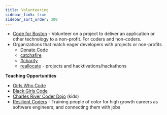 ```yaml
---
title: Volunteering
sidebar_link: true
sidebar_sort_order: 300
---
```

- [Code for Boston](https://www.meetup.com/code-for-boston) - Volunteer on a project to deliver an application or other technology to a non-profit.  For coders and non-coders.
- Organizations that match eager developers with projects or non-profits
  - [Donate Code](https://www.donatecode.com/)
  - [catchafire](https://www.catchafire.com)
  - [#charity](https://hashtagcharity.org/)
  - [reallocate](https://reallocate.org/) - projects and hacktivations/hackathons

**Teaching Opportunities**
- [Girls Who Code](https://girlswhocode.com/)
- [Black Girls Code](http://www.blackgirlscode.com)
- [Charles River Coder Dojo](https://charlesrivercoderdojo.wordpress.com/about/) (kids)
- [Resilient Coders](https://www.resilientcoders.org) - Training people of color for high growth careers as software engineers, and connecting them with jobs
